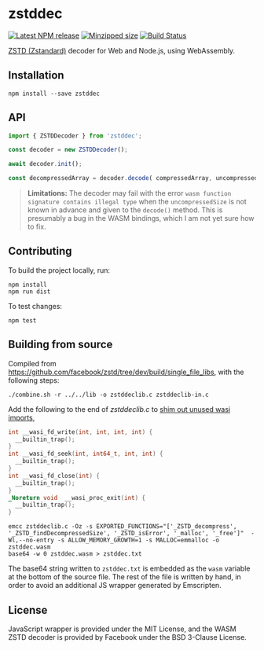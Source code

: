 # zstddec

[![Latest NPM release](https://img.shields.io/npm/v/zstddec.svg)](https://www.npmjs.com/package/zstddec)
[![Minzipped size](https://badgen.net/bundlephobia/minzip/zstddec)](https://bundlephobia.com/result?p=zstddec)
[![Build Status](https://github.com/donmccurdy/zstddec/workflows/build/badge.svg?branch=master&event=push)](https://github.com/donmccurdy/zstddec/actions?query=workflow%3Abuild)

[ZSTD (Zstandard)](https://github.com/facebook/zstd) decoder for Web and Node.js, using WebAssembly.

## Installation

```shell
npm install --save zstddec
```

## API

```javascript
import { ZSTDDecoder } from 'zstddec';

const decoder = new ZSTDDecoder();

await decoder.init();

const decompressedArray = decoder.decode( compressedArray, uncompressedSize );
```

> **Limitations:** The decoder may fail with the error `wasm function signature contains illegal type` when the `uncompressedSize` is not known in advance and given to the `decode()` method. This is presumably a bug in the WASM bindings, which I am not yet sure how to fix.

## Contributing

To build the project locally, run:

```
npm install
npm run dist
```

To test changes:

```
npm test
```

## Building from source

Compiled from https://github.com/facebook/zstd/tree/dev/build/single_file_libs, with the
following steps:

```shell
./combine.sh -r ../../lib -o zstddeclib.c zstddeclib-in.c
```

Add the following to the end of *zstddeclib.c* to [shim out unused wasi
imports](https://github.com/emscripten-core/emscripten/issues/17331),

```c
int __wasi_fd_write(int, int, int, int) {
  __builtin_trap();
}
int __wasi_fd_seek(int, int64_t, int, int) {
  __builtin_trap();
}
int __wasi_fd_close(int) {
  __builtin_trap();
}
_Noreturn void  __wasi_proc_exit(int) {
  __builtin_trap();
}
```

```shell
emcc zstddeclib.c -Oz -s EXPORTED_FUNCTIONS="['_ZSTD_decompress', '_ZSTD_findDecompressedSize', '_ZSTD_isError', '_malloc', '_free']"  -Wl,--no-entry -s ALLOW_MEMORY_GROWTH=1 -s MALLOC=emmalloc -o zstddec.wasm
base64 -w 0 zstddec.wasm > zstddec.txt
```

The base64 string written to `zstddec.txt` is embedded as the `wasm` variable at the bottom
of the source file. The rest of the file is written by hand, in order to avoid an additional JS
wrapper generated by Emscripten.

## License

JavaScript wrapper is provided under the MIT License, and the WASM ZSTD decoder is provided by Facebook under the BSD 3-Clause License.

